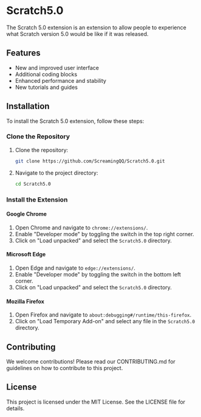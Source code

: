 # Scratch5.0

The Scratch 5.0 extension is an extension to allow people to experience what Scratch version 5.0 would be like if it was released.

## Features

- New and improved user interface
- Additional coding blocks
- Enhanced performance and stability
- New tutorials and guides

## Installation

To install the Scratch 5.0 extension, follow these steps:

### Clone the Repository

1. Clone the repository:
    ```sh
    git clone https://github.com/ScreamingQQ/Scratch5.0.git
    ```
2. Navigate to the project directory:
    ```sh
    cd Scratch5.0
    ```

### Install the Extension

#### Google Chrome

1. Open Chrome and navigate to `chrome://extensions/`.
2. Enable "Developer mode" by toggling the switch in the top right corner.
3. Click on "Load unpacked" and select the `Scratch5.0` directory.

#### Microsoft Edge

1. Open Edge and navigate to `edge://extensions/`.
2. Enable "Developer mode" by toggling the switch in the bottom left corner.
3. Click on "Load unpacked" and select the `Scratch5.0` directory.

#### Mozilla Firefox

1. Open Firefox and navigate to `about:debugging#/runtime/this-firefox`.
2. Click on "Load Temporary Add-on" and select any file in the `Scratch5.0` directory.

## Contributing

We welcome contributions! Please read our CONTRIBUTING.md for guidelines on how to contribute to this project.

## License

This project is licensed under the MIT License. See the LICENSE file for details.